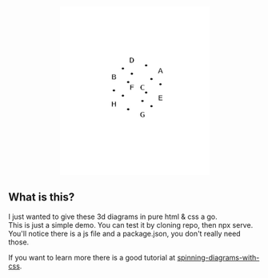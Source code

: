 <div align="center">
<img src="./public/spin.gif" alt="spinning square diagram"/>
</div>

## What is this?
I just wanted to give these 3d diagrams in pure html & css a go. <br/>
This is just a simple demo. You can test it by cloning repo, then npx serve. <br/>
You'll notice there is a js file and a package.json, you don't really need those.

If you want to learn more there is a good tutorial at [spinning-diagrams-with-css](https://x.st/spinning-diagrams-with-css/).

